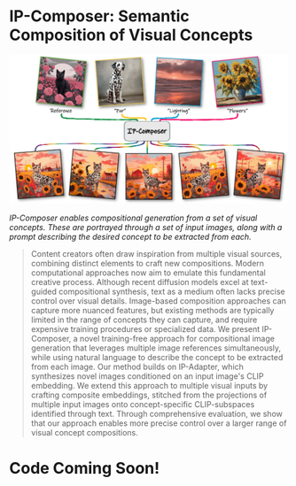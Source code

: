 # IP-Composer: Semantic Composition of Visual Concepts

<p>
<img src="static/images/teaser.jpg" width="800px"/>
</p>

*IP-Composer enables compositional generation from a set of visual concepts. These are portrayed through a set of input images, along with a prompt
        describing the desired concept to be extracted from each.*


>  Content creators often draw inspiration from multiple visual sources, combining distinct elements to craft new compositions. Modern computational approaches now aim to emulate this fundamental creative process. Although recent diffusion models excel at text-guided compositional synthesis, text as a medium often lacks precise control over visual details. Image-based composition approaches can capture more nuanced features, but existing methods are typically limited in the range of concepts they can capture, and require expensive training procedures or specialized data. We present IP-Composer, a novel training-free approach for compositional image generation that leverages multiple image references simultaneously, while using natural language to describe the concept to be extracted from each image. 
Our method builds on IP-Adapter, which synthesizes novel images conditioned on an input image's CLIP embedding. We extend this approach to multiple visual inputs by crafting composite embeddings, stitched from the projections of multiple input images onto concept-specific CLIP-subspaces identified through text. Through comprehensive evaluation, we show that our approach enables more precise control over a larger range of visual concept compositions.

# Code Coming Soon!
          